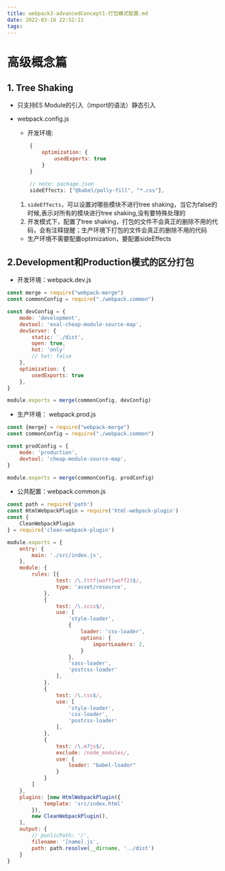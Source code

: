 ```yaml
---
title: webpack3-advancedConcept1-打包模式配置.md
date: 2022-03-16 22:52:11
tags:
---
```

# 高级概念篇
## 1. Tree Shaking
* 只支持ES Module的引入（import的语法）静态引入
* webpack.config.js
    * 开发环境:
    <!-- more -->
    ``` javascript
        {
            optimization: {
                usedExports: true
            }
        }

        // note: package.json
        sideEffects: ["@babel/polly-fill", "*.css"],
    ```
    1. ```sideEffects```，可以设置对哪些模块不进行tree shaking，当它为false的时候,表示对所有的模块进行tree shaking,没有要特殊处理的
    2. 开发模式下，配置了tree shaking，打包的文件不会真正的删除不用的代码，会有注释提醒；生产环境下打包的文件会真正的删除不用的代码

    * 生产环境不需要配置optimization，要配置sideEffects

## 2.Development和Production模式的区分打包
* 开发环境：webpack.dev.js
``` javascript
const merge = require("webpack-merge")
const commonConfig = require("./webpack.common")

const devConfig = {
    mode: 'development',
    devtool: 'eval-cheap-module-source-map',
    devServer: {
        static: './dist',
        open: true,
        hot: 'only'
        // hot: false
    },
    optimization: {
        usedExports: true
    },
}

module.exports = merge(commonConfig, devConfig)
```
* 生产环境： webpack.prod.js
``` javascript
const {merge} = require("webpack-merge")
const commonConfig = require("./webpack.common")

const prodConfig = {
    mode: 'production',
    devtool: 'cheap-module-source-map',
}

module.exports = merge(commonConfig, prodConfig)
```
* 公共配置：webpack.common.js
``` javascript
const path = require('path')
const HtmlWebpackPlugin = require('html-webpack-plugin')
const {
    CleanWebpackPlugin
} = require('clean-webpack-plugin')

module.exports = {
    entry: {
        main: './src/index.js',
    },
    module: {
        rules: [{
                test: /\.(ttf|woff|woff2)$/,
                type: 'asset/resource',
            },
            {
                test: /\.scss$/,
                use: [
                    'style-loader',
                    {
                        loader: 'css-loader',
                        options: {
                            importLoaders: 2,
                        }
                    },
                    'sass-loader',
                    'postcss-loader'
                ],
            },
            {
                test: /\.css$/,
                use: [
                    'style-loader',
                    'css-loader',
                    'postcss-loader'
                ],
            },
            {
                test: /\.m?js$/,
                exclude: /node_modules/,
                use: {
                    loader: "babel-loader"
                }
            }
        ]
    },
    plugins: [new HtmlWebpackPlugin({
            template: 'src/index.html'
        }),
        new CleanWebpackPlugin(),
    ],
    output: {
        // punlicPath: '/',
        filename: '[name].js',
        path: path.resolve(__dirname, '../dist')
    }
}
```